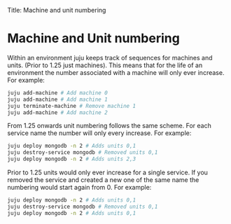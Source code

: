 Title: Machine and unit numbering  

# Machine and Unit numbering

Within an environment juju keeps track of sequences for machines and units.
(Prior to 1.25 just machines). This means that for the life of an environment the number
associated with a machine will only ever increase. For example:

```bash
juju add-machine # Add machine 0
juju add-machine # Add machine 1
juju terminate-machine # Remove machine 1
juju add-machine # Add machine 2
```

From 1.25 onwards unit numbering follows the same scheme. For each service name the number
will only every increase. For example:
```bash
juju deploy mongodb -n 2 # Adds units 0,1
juju destroy-service mongodb # Removed units 0,1
juju deploy mongodb -n 2 # Adds units 2,3
```

Prior to 1.25 units would only ever increase for a single service. If you removed
the service and created a new one of the same name the numbering would start again from 0.
For example:

```bash
juju deploy mongodb -n 2 # Adds units 0,1
juju destroy-service mongodb # Removed units 0,1
juju deploy mongodb -n 2 # Adds units 0,1
```
